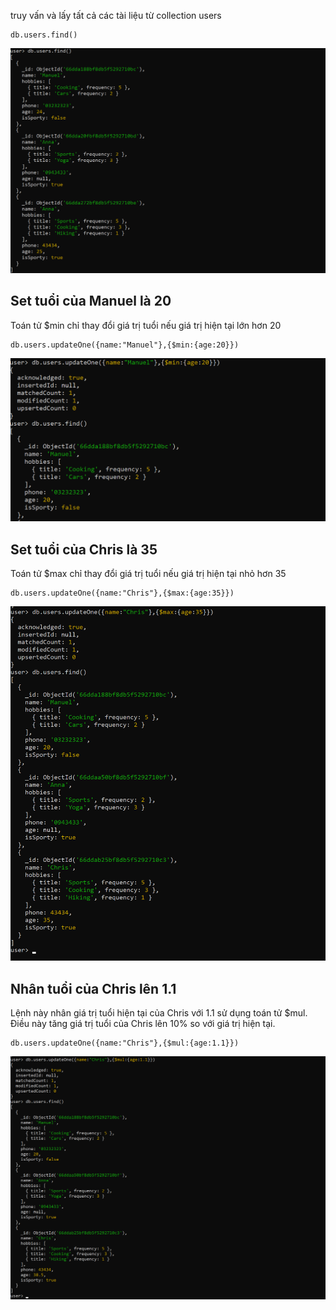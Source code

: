 truy vấn và lấy tất cả các tài liệu từ collection users

```
db.users.find()
```

![alt text](/images/examples/image-44.png)

## Set tuổi của Manuel là 20

Toán tử $min chỉ thay đổi giá trị tuổi nếu giá trị hiện tại lớn hơn 20

```
db.users.updateOne({name:"Manuel"},{$min:{age:20}})
```

![alt text](/images/examples/image-45.png)

## Set tuổi của Chris là 35

Toán tử $max chỉ thay đổi giá trị tuổi nếu giá trị hiện tại nhỏ hơn 35

```
db.users.updateOne({name:"Chris"},{$max:{age:35}})
```

![alt text](/images/examples/image-46.png)

## Nhân tuổi của Chris lên 1.1

Lệnh này nhân giá trị tuổi hiện tại của Chris với 1.1 sử dụng toán tử $mul. Điều này tăng giá trị tuổi của Chris lên 10% so với giá trị hiện tại.

```
db.users.updateOne({name:"Chris"},{$mul:{age:1.1}})
```

![alt text](/images/examples/image-47.png)
